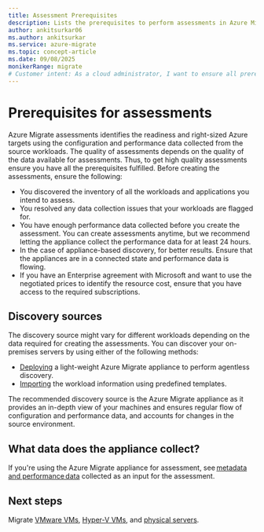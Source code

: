 ```yaml
---
title: Assessment Prerequisites
description: Lists the prerequisites to perform assessments in Azure Migrate
author: ankitsurkar06
ms.author: ankitsurkar
ms.service: azure-migrate
ms.topic: concept-article
ms.date: 09/08/2025
monikerRange: migrate
# Customer intent: As a cloud administrator, I want to ensure all prerequisites for Azure Migrate assessments are met so that I can obtain accurate readiness and sizing evaluations for our workloads before migration.
---
```


# Prerequisites for assessments 
 
Azure Migrate assessments identifies the readiness and right-sized Azure targets using the configuration and performance data collected from the source workloads. The quality of assessments depends on the quality of the data available for assessments. Thus, to get high quality assessments ensure you have all the prerequisites fulfilled. Before creating the assessments, ensure the following: 

- You discovered the inventory of all the workloads and applications you intend to assess. 
- You resolved any data collection issues that your workloads are flagged for.
- You have enough performance data collected before you create the assessment. You can create assessments anytime, but we recommend letting the appliance collect the performance data for at least 24 hours.  
- In the case of appliance-based discovery, for better results. Ensure that the appliances are in a connected state and performance data is flowing. 
- If you have an Enterprise agreement with Microsoft and want to use the negotiated prices to identify the resource cost, ensure that you have access to the required subscriptions. 

## Discovery sources 

The discovery source might vary for different workloads depending on the data required for creating the assessments. You can discover your on-premises servers by using either of the following methods: 

   - [Deploying](tutorial-discover-vmware.md) a light-weight Azure Migrate appliance to perform agentless discovery. 
   - [Importing](tutorial-import-vmware-using-rvtools-xlsx.md) the workload information using predefined templates. 

The recommended discovery source is the Azure Migrate appliance as it provides an in-depth view of your machines and ensures regular flow of configuration and performance data, and accounts for changes in the source environment.  

## What data does the appliance collect? 

If you're using the Azure Migrate appliance for assessment, see [metadata and performance data](discovered-metadata.md) collected as an input for the assessment. 

## Next steps
Migrate [VMware VMs](tutorial-migrate-vmware.md), [Hyper-V VMs](tutorial-migrate-hyper-v.md), and [physical servers](tutorial-migrate-physical-virtual-machines.md).
